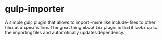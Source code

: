 # gulp-importer
A simple gulp plugin that allows to import -more like include- files to other files at a specific line.
 The great thing about this plugin is that it looks up to the importing files and automatically updates dependency.
